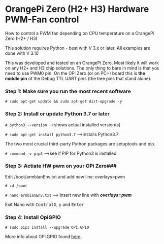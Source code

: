 # OrangePi Zero (H2+ H3) Hardware PWM-Fan control #
How to control a PWM fan depending on CPU temperature on a OrangePi Zero (H2+ / H3)

This solution requires Python - best with V 3.x or later. All examples are done with V 3.10

This was developed and tested on an OrangePi Zero. Most likely it will work on any H2+ and H3 chip solutions. The only thing to bare in mind is that you need to use PWM0 pin. On the OPi Zero (or on PC+) board this is **the middle pin** of the Debug TTL UART pins (the tree pins that stand alone). 

### Step 1: Make sure you run the most recent software ###

```# sudo apt-get update && sudo apt-get dist-upgrade -y```

### Step 2: Install or update Python 3.7 or later ###

```# python3 --version``` -->shows actual installed version(s)

```# sudo apt-get install python3.7``` -->installs Python3.7

The two most crucial third-party Python packages are setuptools and pip.

```# command -v pip3``` -->see if PIP for Python3 is installed

### Step 3: Actiate HW pwm on your OPi Zero###

Edit /boot/armbianEnv.txt and add new line: overlays=pwm

```# cd /boot```

```# nano armbianEnv.txt``` --> insert new line with ___overlays=pwm___

Exit Nano with <kbd>ControlX</kbd>, <kbd>y</kbd> and <kbd>Enter</kbd>

### Step 4: Install OpiGPIO

```# sudo pip3 install --upgrade OPi.GPIO```

More info about OPi.GPIO found [here](https://opi-gpio.readthedocs.io/ "OPi.GPIO Reference").


